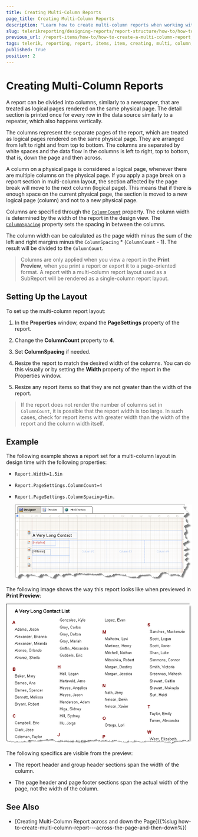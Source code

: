 ```yaml
---
title: Creating Multi-Column Reports
page_title: Creating Multi-Column Reports 
description: "Learn how to create multi-column reports when working with Telerik Reporting."
slug: telerikreporting/designing-reports/report-structure/how-to/how-to-create-a-multi-column-report
previous_url: /report-items/how-to/how-to-create-a-multi-column-report, /advanced-creating-multi-column-reports
tags: telerik, reporting, report, items, item, creating, multi, column, reports
published: True
position: 2
---
```


# Creating Multi-Column Reports

A report can be divided into columns, similarly to a newspaper, that are treated as logical pages rendered on the same physical page. The detail section is printed once for every row in the data source similarly to a repeater, which also happens vertically. 

The columns represent the separate pages of the report, which are treated as logical pages rendered on the same physical page. They are arranged from left to right and from top to bottom. The columns are separated by white spaces and the data flow in the columns is left to right, top to bottom, that is, down the page and then across. 

A column on a physical page is considered a logical page, whenever there are multiple columns on the physical page. If you apply a page break on a report section in multi-column layout, the section affected by the page break will move to the next column (logical page). This means that if there is enough space on the current physical page, the section is moved to a new logical page (column) and not to a new physical page. 

Columns are specified through the [`ColumnCount`](/reporting/api/Telerik.Reporting.DetailSection#Telerik_Reporting_DetailSection_ColumnCount) property. The column width is determined by the width of the report in the design view. The [`ColumnSpacing`](/reporting/api/Telerik.Reporting.DetailSection#Telerik_Reporting_DetailSection_ColumnSpacing) property sets the spacing in between the columns. 

The column width can be calculated as the page width minus the sum of the left and right margins minus the `ColumnSpacing` * (`ColumnCount` - 1). The result will be divided to the `ColumnCount`.

> Columns are only applied when you view a report in the __Print Preview__, when you print a report or export it to a page-oriented format. A report with a multi-column report layout used as a SubReport will be rendered as a single-column report layout.


## Setting Up the Layout

To set up the multi-column report layout: 

1. In the **Properties** window, expand the __PageSettings__ property of the report.

1. Change the __ColumnCount__ property to __4__.

1. Set __ColumnSpacing__ if needed.

1. Resize the report to match the desired width of the columns. You can do this visually or by setting the __Width__ property of the report in the Properties window.

1. Resize any report items so that they are not greater than the width of the report.

> If the report does not render the number of columns set in `ColumnCount`, it is possible that the report width is too large. In such cases, check for report items with greater width than the width of the report and the column width itself. 


## Example

The following example shows a report set for a multi-column layout in design time with the following properties:

* `Report.Width=1.5in`
* `Report.PageSettings.ColumnCount=4`
* `Report.PageSettings.ColumnSpacing=0in.`

  ![](images/ReportMultiColumnA.png)

The following image shows the way this report looks like when previewed in **Print Preview**:  

  ![](images/ReportMultiColumnB.png)

The following specifics are visible from the preview:

* The report header and group header sections span the width of the column.

* The page header and page footer sections span the actual width of the page, not the width of the column.

## See Also

* [Creating Multi-Column Report across and down the Page]({%slug how-to-create-multi-column-report---across-the-page-and-then-down%})
